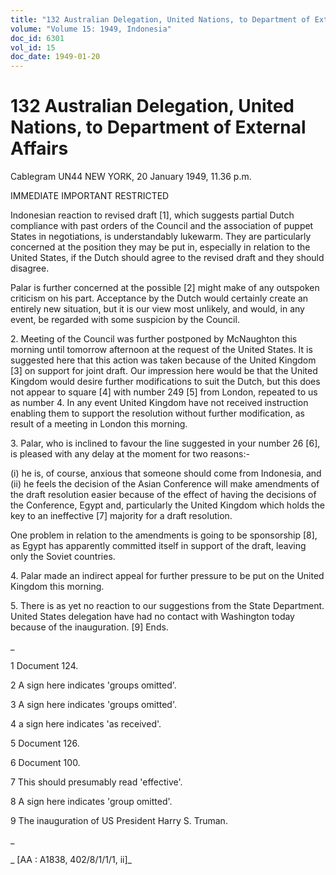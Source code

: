 ```yaml
---
title: "132 Australian Delegation, United Nations, to Department of External Affairs"
volume: "Volume 15: 1949, Indonesia"
doc_id: 6301
vol_id: 15
doc_date: 1949-01-20
---
```


# 132 Australian Delegation, United Nations, to Department of External Affairs

Cablegram UN44 NEW YORK, 20 January 1949, 11.36 p.m.

IMMEDIATE IMPORTANT RESTRICTED

Indonesian reaction to revised draft [1], which suggests partial Dutch compliance with past orders of the Council and the association of puppet States in negotiations, is understandably lukewarm. They are particularly concerned at the position they may be put in, especially in relation to the United States, if the Dutch should agree to the revised draft and they should disagree.

Palar is further concerned at the possible [2] might make of any outspoken criticism on his part. Acceptance by the Dutch would certainly create an entirely new situation, but it is our view most unlikely, and would, in any event, be regarded with some suspicion by the Council.

2\. Meeting of the Council was further postponed by McNaughton this morning until tomorrow afternoon at the request of the United States. It is suggested here that this action was taken because of the United Kingdom [3] on support for joint draft. Our impression here would be that the United Kingdom would desire further modifications to suit the Dutch, but this does not appear to square [4] with number 249 [5] from London, repeated to us as number 4. In any event United Kingdom have not received instruction enabling them to support the resolution without further modification, as result of a meeting in London this morning.

3\. Palar, who is inclined to favour the line suggested in your number 26 [6], is pleased with any delay at the moment for two reasons:-

(i) he is, of course, anxious that someone should come from Indonesia, and (ii) he feels the decision of the Asian Conference will make amendments of the draft resolution easier because of the effect of having the decisions of the Conference, Egypt and, particularly the United Kingdom which holds the key to an ineffective [7] majority for a draft resolution.

One problem in relation to the amendments is going to be sponsorship [8], as Egypt has apparently committed itself in support of the draft, leaving only the Soviet countries.

4\. Palar made an indirect appeal for further pressure to be put on the United Kingdom this morning.

5\. There is as yet no reaction to our suggestions from the State Department. United States delegation have had no contact with Washington today because of the inauguration. [9] Ends.

_

1 Document 124.

2 A sign here indicates 'groups omitted'.

3 A sign here indicates 'groups omitted'.

4 a sign here indicates 'as received'.

5 Document 126.

6 Document 100.

7 This should presumably read 'effective'.

8 A sign here indicates 'group omitted'.

9 The inauguration of US President Harry S. Truman.

_

_ [AA : A1838, 402/8/1/1/1, ii]_
